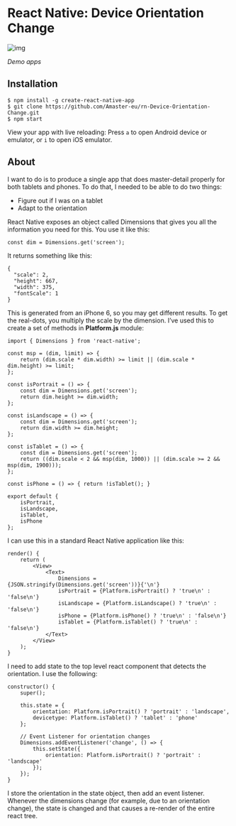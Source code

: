 # React Native: Device Orientation Change

![img](https://github.com/Amaster-eu/demo/blob/master/demo_rn-DeviceOrientationChange.gif)

*Demo apps*

## Installation

```
$ npm install -g create-react-native-app
$ git clone https://github.com/Amaster-eu/rn-Device-Orientation-Change.git
$ npm start
```
View your app with live reloading: Press `a` to open Android device or emulator, or `i` to open iOS emulator.

## About

I want to do is to produce a single app that does master-detail properly for both tablets and phones. 
To do that, I needed to be able to do two things:

* Figure out if I was on a tablet
* Adapt to the orientation

React Native exposes an object called Dimensions that gives you all the information you need for this. 
You use it like this:

```
const dim = Dimensions.get('screen');
```

It returns something like this:

```
{
  "scale": 2,
  "height": 667,
  "width": 375,
  "fontScale": 1
}
```

This is generated from an iPhone 6, so you may get different results. 
To get the real-dots, you multiply the scale by the dimension. 
I’ve used this to create a set of methods in **Platform.js** module:

```
import { Dimensions } from 'react-native';

const msp = (dim, limit) => {
    return (dim.scale * dim.width) >= limit || (dim.scale * dim.height) >= limit;
};

const isPortrait = () => {
    const dim = Dimensions.get('screen');
    return dim.height >= dim.width;
};

const isLandscape = () => {
    const dim = Dimensions.get('screen');
    return dim.width >= dim.height;
};

const isTablet = () => {
    const dim = Dimensions.get('screen');
    return ((dim.scale < 2 && msp(dim, 1000)) || (dim.scale >= 2 && msp(dim, 1900)));
};

const isPhone = () => { return !isTablet(); }
 
export default {
    isPortrait,
    isLandscape,
    isTablet,
    isPhone
};
```

I can use this in a standard React Native application like this:

```
render() {
    return (
        <View>
            <Text>
                Dimensions = {JSON.stringify(Dimensions.get('screen'))}{'\n'}
                isPortrait = {Platform.isPortrait() ? 'true\n' : 'false\n'}
                isLandscape = {Platform.isLandscape() ? 'true\n' : 'false\n'}
                isPhone = {Platform.isPhone() ? 'true\n' : 'false\n'}
                isTablet = {Platform.isTablet() ? 'true\n' : 'false\n'}
            </Text>
        </View>
    );
}
```

I need to add state to the top level react component that detects the orientation.
I use the following:

```
constructor() {
    super();
 
    this.state = {
        orientation: Platform.isPortrait() ? 'portrait' : 'landscape',
        devicetype: Platform.isTablet() ? 'tablet' : 'phone'
    };
 
    // Event Listener for orientation changes
    Dimensions.addEventListener('change', () => {
        this.setState({
            orientation: Platform.isPortrait() ? 'portrait' : 'landscape'
        });
    });
}
```

I store the orientation in the state object, then add an event listener. 
Whenever the dimensions change (for example, due to an orientation change), 
the state is changed and that causes a re-render of the entire react tree.
